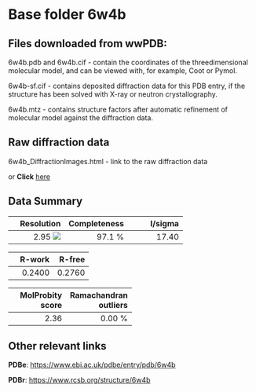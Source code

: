 # Base folder 6w4b

## Files downloaded from wwPDB:

6w4b.pdb and 6w4b.cif - contain the coordinates of the threedimensional molecular model, and can be viewed with, for example, Coot or Pymol.

6w4b-sf.cif - contains deposited diffraction data for this PDB entry, if the structure has been solved with X-ray or neutron crystallography.

6w4b.mtz - contains structure factors after automatic refinement of molecular model against the diffraction data.

## Raw diffraction data

6w4b_DiffractionImages.html - link to the raw diffraction data 

or **Click** [here](https://doi.org/10.18430/m36w4b) 

## Data Summary
|   | Resolution | Completeness| I/sigma |
|---|-------------:|----------------:|--------------:|
|   |2.95 <img src="https://latex.codecogs.com/svg.latex?{\mbox{\normalfont\AA}}"/>|97.1  %|<img width=50/>17.40|

|   | **R-work**| **R-free**   
|---|-------------:|----------------:|           
||0.2400|0.2760|

|   |**MolProbity<br>score**| **Ramachandran<br>outliers** 
|---|-------------:|----------------:|
||2.36|0.00 %|

## Other relevant links 
**PDBe**:  https://www.ebi.ac.uk/pdbe/entry/pdb/6w4b
 
**PDBr**: https://www.rcsb.org/structure/6w4b 

